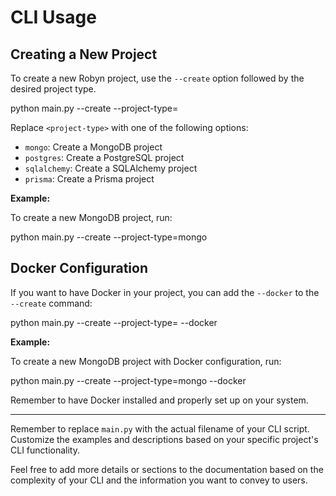 # CLI Usage

## Creating a New Project

To create a new Robyn project, use the `--create` option followed by the desired project type.

python main.py --create --project-type=<project-type>


Replace `<project-type>` with one of the following options:
- `mongo`: Create a MongoDB project
- `postgres`: Create a PostgreSQL project
- `sqlalchemy`: Create a SQLAlchemy project
- `prisma`: Create a Prisma project

**Example:**

To create a new MongoDB project, run:

python main.py --create --project-type=mongo

## Docker Configuration

If you want to have Docker in your project, you can add the `--docker` to the `--create` command:

python main.py --create --project-type=<project-type> --docker


**Example:**

To create a new MongoDB project with Docker configuration, run:

python main.py --create --project-type=mongo --docker


Remember to have Docker installed and properly set up on your system.

---
Remember to replace `main.py` with the actual filename of your CLI script. Customize the examples and descriptions based on your specific project's CLI functionality.

Feel free to add more details or sections to the documentation based on the complexity of your CLI and the information you want to convey to users.

